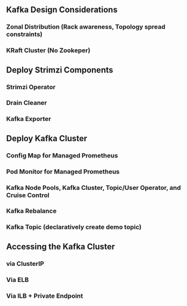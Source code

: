 ## Kafka Design Considerations
### Zonal Distribution (Rack awareness, Topology spread constraints)
### KRaft Cluster (No Zookeper)

## Deploy Strimzi Components  
### Strimzi Operator
### Drain Cleaner
### Kafka Exporter


## Deploy Kafka Cluster
### Config Map for Managed Prometheus 
### Pod Monitor for Managed Prometheus
### Kafka Node Pools, Kafka Cluster, Topic/User Operator, and Cruise Control 
### Kafka Rebalance
### Kafka Topic (declaratively create demo topic)


## Accessing the Kafka Cluster
### via ClusterIP
### Via ELB
### Via ILB + Private Endpoint
